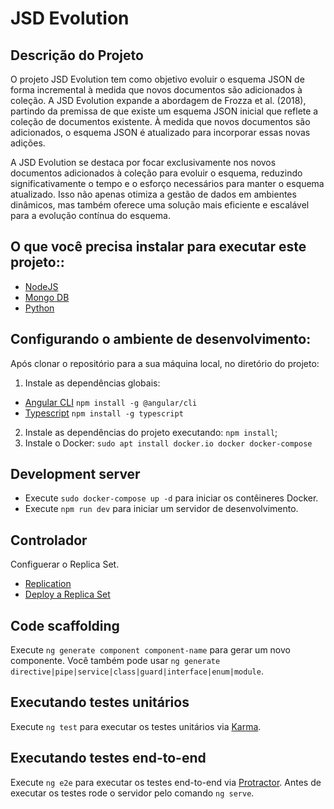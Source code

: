 # JSD Evolution

## Descrição do Projeto
O projeto JSD Evolution tem como objetivo evoluir o esquema JSON de forma incremental à medida que novos documentos são adicionados à coleção. A JSD Evolution expande a abordagem de Frozza et al. (2018), partindo da premissa de que existe um esquema JSON inicial que reflete a coleção de documentos existente. À medida que novos documentos são adicionados, o esquema JSON é atualizado para incorporar essas novas adições.

A JSD Evolution se destaca por focar exclusivamente nos novos documentos adicionados à coleção para evoluir o esquema, reduzindo significativamente o tempo e o esforço necessários para manter o esquema atualizado. Isso não apenas otimiza a gestão de dados em ambientes dinâmicos, mas também oferece uma solução mais eficiente e escalável para a evolução contínua do esquema.

## O que você precisa instalar para executar este projeto::
* [NodeJS](http://nodejs.org)
* [Mongo DB](https://www.mongodb.org)
* [Python](https://www.python.org)

## Configurando o ambiente de desenvolvimento:
Após clonar o repositório para a sua máquina local, no diretório do projeto:
1. Instale as dependências globais:
* [Angular CLI](https://cli.angular.io/) `npm install -g @angular/cli`
* [Typescript](https://www.typescriptlang.org/) `npm install -g typescript`

2. Instale as dependências do projeto executando: `npm install`;
3. Instale o Docker: `sudo apt install docker.io docker docker-compose`

## Development server
* Execute `sudo docker-compose up -d` para iniciar os contêineres Docker.
* Execute `npm run dev` para iniciar um servidor de desenvolvimento.

## Controlador
Configuerar o Replica Set.
* [Replication](https://www.mongodb.com/docs/manual/replication/)
* [Deploy a Replica Set](https://www.mongodb.com/docs/manual/tutorial/deploy-replica-set/)

## Code scaffolding

Execute `ng generate component component-name` para gerar um novo componente. Você também pode usar `ng generate directive|pipe|service|class|guard|interface|enum|module`.

## Executando testes unitários

Execute `ng test` para executar os testes unitários via [Karma](https://karma-runner.github.io).

## Executando testes end-to-end

Execute `ng e2e` para executar os testes end-to-end via [Protractor](http://www.protractortest.org/).
Antes de executar os testes rode o servidor pelo comando `ng serve`.
